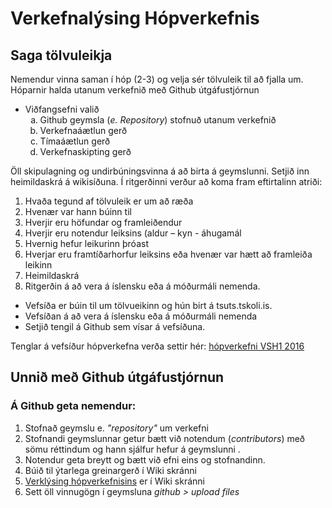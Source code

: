# Verkefnalýsing Hópverkefnis 

## Saga tölvuleikja

Nemendur vinna saman í hóp (2-3) og velja sér tölvuleik til að fjalla um.  
Hóparnir halda utanum verkefnið með Github útgáfustjórnun
<ul>
	<li>Viðfangsefni valið
		<ol style="list-style-type: lower-alpha;">
			<li>Github geymsla (<i>e. Repository</i>) stofnuð utanum verkefnið</li>
			<li>Verkefnaáætlun gerð</li>
			<li>Tímaáætlun gerð</li>
			<li>Verkefnaskipting gerð</li>
		</ol>
</ul>

Öll skipulagning og undirbúningsvinna á að birta á geymslunni. 
Setjið inn heimildaskrá á wikisíðuna.
Í ritgerðinni verður að koma fram eftirtalinn atriði:
<ol>
	<li>Hvaða tegund af tölvuleik er um að ræða</li>
	<li>Hvenær var hann búinn til </li>
	<li>Hverjir eru höfundar og framleiðendur</li>
	<li>Hverjir eru notendur leiksins (aldur – kyn - áhugamál</li>	
	<li>Hvernig hefur leikurinn þróast</li>
	<li>Hverjar eru framtíðarhorfur leiksins eða hvenær var hætt að framleiða leikinn</li>
	<li>Heimildaskrá</li>
	<li>Ritgerðin á að vera á íslensku eða á móðurmáli nemenda.
</ol>
<ul>
     <li>Vefsíða er búin til um tölvueikinn og hún birt á tsuts.tskoli.is. 
</li><li>Vefsíðan á að vera á íslensku eða á móðurmáli nemenda
</li><li>Setjið tengil á Github sem vísar á vefsíðuna.
</li></ul>
Tenglar á vefsíður hópverkefna verða settir hér: <a href="https://github.com/VSH24/VSH1-hopverkefni/wiki/H%C3%B3pverkefni-VSH1-hausti%C3%B0-2016">hópverkefni VSH1 2016</a>

## Unnið með Github útgáfustjórnun
### Á Github geta nemendur:
<ol>
  <li>Stofnað geymslu e. <i>"repository"</i> um verkefni</li>
  <li> Stofnandi geymslunnar getur bætt við notendum (<i>contributors</i>) með sömu réttindum og hann sjálfur hefur á geymslunni . </li>
  <li> Notendur geta breytt og bætt við efni eins og stofnandinn. </li>
  <li>Búið til ýtarlega greinargerð í Wiki skránni</a></li>
  <li><a href="https://github.com/VSH24/VSH1-hopverkefni/wiki">Verklýsing hópverkefnisins</a> er í Wiki skránni</li>
  <li>Sett öll vinnugögn í geymsluna <i> github > upload files</i></li>
 </ol>
